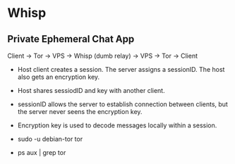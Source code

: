 # Whisp
## Private Ephemeral Chat App
Client -> Tor -> VPS -> Whisp (dumb relay) -> VPS -> Tor -> Client

- Host client creates a session. The server assigns a sessionID. The host also gets an encryption key.
- Host shares sessiodID and key with another client.
- sessionID allows the server to establish connection between clients, but the server never seens the encryption key.
- Encryption key is used to decode messages locally within a session.



- sudo -u debian-tor tor
- ps aux | grep tor